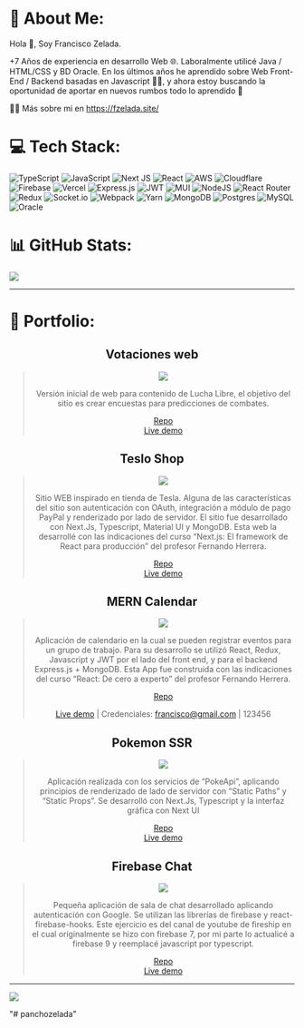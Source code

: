 # 💫 About Me:

Hola 👋, Soy Francisco Zelada.

+7 Años de experiencia en desarrollo Web 🌐. Laboralmente utilicé Java / HTML/CSS y BD Oracle. En los últimos años he aprendido sobre Web Front-End / Backend basadas en Javascript 👨‍💻, y ahora estoy buscando la oportunidad de aportar en nuevos rumbos todo lo aprendido 🚀

🙋‍♂️ Más sobre mi en https://fzelada.site/

# 💻 Tech Stack:

![TypeScript](https://img.shields.io/badge/typescript-%23007ACC.svg?style=for-the-badge&logo=typescript&logoColor=white) ![JavaScript](https://img.shields.io/badge/javascript-%23323330.svg?style=for-the-badge&logo=javascript&logoColor=%23F7DF1E) ![Next JS](https://img.shields.io/badge/Next-black?style=for-the-badge&logo=next.js&logoColor=white) ![React](https://img.shields.io/badge/react-%2320232a.svg?style=for-the-badge&logo=react&logoColor=%2361DAFB) ![AWS](https://img.shields.io/badge/AWS-%23FF9900.svg?style=for-the-badge&logo=amazon-aws&logoColor=white) ![Cloudflare](https://img.shields.io/badge/Cloudflare-F38020?style=for-the-badge&logo=Cloudflare&logoColor=white) ![Firebase](https://img.shields.io/badge/firebase-%23039BE5.svg?style=for-the-badge&logo=firebase) ![Vercel](https://img.shields.io/badge/vercel-%23000000.svg?style=for-the-badge&logo=vercel&logoColor=white) ![Express.js](https://img.shields.io/badge/express.js-%23404d59.svg?style=for-the-badge&logo=express&logoColor=%2361DAFB) ![JWT](https://img.shields.io/badge/JWT-black?style=for-the-badge&logo=JSON%20web%20tokens) ![MUI](https://img.shields.io/badge/MUI-%230081CB.svg?style=for-the-badge&logo=material-ui&logoColor=white) ![NodeJS](https://img.shields.io/badge/node.js-6DA55F?style=for-the-badge&logo=node.js&logoColor=white) ![React Router](https://img.shields.io/badge/React_Router-CA4245?style=for-the-badge&logo=react-router&logoColor=white) ![Redux](https://img.shields.io/badge/redux-%23593d88.svg?style=for-the-badge&logo=redux&logoColor=white) ![Socket.io](https://img.shields.io/badge/Socket.io-black?style=for-the-badge&logo=socket.io&badgeColor=010101) ![Webpack](https://img.shields.io/badge/webpack-%238DD6F9.svg?style=for-the-badge&logo=webpack&logoColor=black) ![Yarn](https://img.shields.io/badge/yarn-%232C8EBB.svg?style=for-the-badge&logo=yarn&logoColor=white) ![MongoDB](https://img.shields.io/badge/MongoDB-%234ea94b.svg?style=for-the-badge&logo=mongodb&logoColor=white) ![Postgres](https://img.shields.io/badge/postgres-%23316192.svg?style=for-the-badge&logo=postgresql&logoColor=white) ![MySQL](https://img.shields.io/badge/mysql-%2300f.svg?style=for-the-badge&logo=mysql&logoColor=white) ![Oracle](https://img.shields.io/badge/Oracle-F80000?style=for-the-badge&logo=oracle&logoColor=white)

# 📊 GitHub Stats:

![](https://github-readme-stats.vercel.app/api/top-langs/?username=panchozelada&theme=dark&hide_border=false&include_all_commits=true&count_private=true&layout=compact)

---

# 💼 Portfolio:

<div  style="text-align:center">

## Votaciones web

> <p><a href="https://adpwebsite-7eii.vercel.app/" title="Redirect to Votaciones web">
> <img 
> src="https://res.cloudinary.com/dwvkka6mz/image/upload/v1671228669/adp_zpjbym.png"></a></p>
>
> Versión inicial de web para contenido de Lucha Libre, el objetivo del sitio es crear encuestas para predicciones de combates.
>
> [Repo](https://github.com/panchozelada/adpwebsite)  
> [Live demo](https://adpwebsite-7eii.vercel.app/)

## Teslo Shop

> <p><a href="https://next-teslo-shop-eight.vercel.app/" title="Redirect to Teslo Shop">
> <img 
> src="https://res.cloudinary.com/dwvkka6mz/image/upload/v1671229222/teslo_jbftas.png"></a></p>
>
> Sitio WEB inspirado en tienda de Tesla. Alguna de las características del sitio son autenticación con OAuth, integración a módulo de pago PayPal y renderizado por lado de servidor. El sitio fue desarrollado con Next.Js, Typescript, Material UI y MongoDB. Esta web la desarrollé con las indicaciones del curso “Next.js: El framework de React para producción” del profesor Fernando Herrera.
>
> [Repo](https://github.com/panchozelada/next-teslo-shop/tree/main)  
> [Live demo](https://next-teslo-shop-eight.vercel.app/)

## MERN Calendar

> <p><a href="https://mern-calendar-blond.vercel.app/" title="Redirect to MERN Calendar">
> <img 
> src="https://res.cloudinary.com/dwvkka6mz/image/upload/v1671229119/mern_hs0jzi.png"></a></p>
>
> Aplicación de calendario en la cual se pueden registrar eventos para un grupo de trabajo. Para su desarrollo se utilizó React, Redux, Javascript y JWT por el lado del front end, y para el backend Express.js + MongoDB. Esta App fue construida con las indicaciones del curso “React: De cero a experto” del profesor Fernando Herrera.
>
> [Repo](https://github.com/panchozelada/mern-calendar)
>
> [Live demo](https://mern-calendar-blond.vercel.app/) | Credenciales: francisco@gmail.com | 123456

## Pokemon SSR

> <p><a href="https://next-vercel-pokemon-static.vercel.app/" title="Redirect to Pokemon SSR">
> <img 
> src="https://res.cloudinary.com/dwvkka6mz/image/upload/v1671229352/poke_x6c2vm.png"></a></p>
>
> Aplicación realizada con los servicios de “PokeApi”, aplicando principios de renderizado de lado de servidor con “Static Paths” y “Static Props”. Se desarrolló con Next.Js, Typescript y la interfaz gráfica con Next UI
>
> [Repo](https://github.com/panchozelada/next-vercel-pokemon-static/tree/main)  
> [Live demo](https://next-vercel-pokemon-static.vercel.app/)

## Firebase Chat

> <p><a href="https://react-firebase-v9-chat.vercel.app/" title="Redirect to Firebase Chat">
> <img 
> src="https://res.cloudinary.com/dwvkka6mz/image/upload/v1671228926/chat_jwdaog.png"></a></p>
>
> Pequeña aplicación de sala de chat desarrollado aplicando autenticación con Google. Se utilizan las librerías de firebase y react-firebase-hooks. Este ejercicio es del canal de youtube de fireship en el cual originalmente se hizo con firebase 7, por mi parte lo actualicé a firebase 9 y reemplacé javascript por typescript.
>
> [Repo](https://github.com/panchozelada/react-firebase-v9-chat)  
> [Live demo](https://react-firebase-v9-chat.vercel.app/)

</div>

---

[![](https://visitcount.itsvg.in/api?id=panchozelada&icon=0&color=0)](https://visitcount.itsvg.in)

<!-- Proudly created with GPRM ( https://gprm.itsvg.in ) -->
"# panchozelada" 
